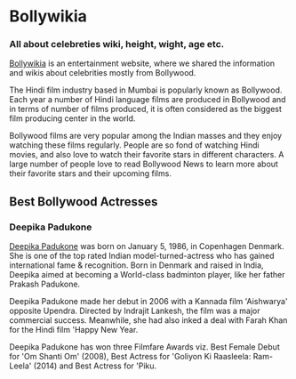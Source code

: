 # Bollywikia
### All about celebreties wiki, height, wight, age etc.
[Bollywikia](https://www.bollywikia.com/) is an entertainment website, where we shared the information and wikis about celebrities mostly from Bollywood.

The Hindi film industry based in Mumbai is popularly known as Bollywood. Each year a number of Hindi language films are produced in Bollywood and in terms of number of films produced, it is often considered as the biggest film producing center in the world.

Bollywood films are very popular among the Indian masses and they enjoy watching these films regularly. People are so fond of watching Hindi movies, and also love to watch their favorite stars in different characters. A large number of people love to read Bollywood News to learn more about their favorite stars and their upcoming films.

## Best Bollywood Actresses
### Deepika Padukone
[Deepika Padukone](https://www.bollywikia.com/deepika-padukone/) was born on January 5, 1986, in Copenhagen Denmark. She is one of the top rated Indian model-turned-actress who has gained international fame & recognition. Born in Denmark and raised in India, Deepika aimed at becoming a World-class badminton player, like her father Prakash Padukone. 

Deepika Padukone made her debut in 2006 with a Kannada film 'Aishwarya' opposite Upendra. Directed by Indrajit Lankesh, the film was a major commercial success. Meanwhile, she had also inked a deal with Farah Khan for the Hindi film 'Happy New Year. 

Deepika Padukone has won three Filmfare Awards viz. Best Female Debut for 'Om Shanti Om' (2008), Best Actress for 'Goliyon Ki Raasleela: Ram-Leela' (2014) and Best Actress for 'Piku.
